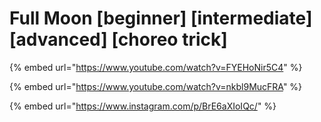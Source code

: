 # Full Moon \[beginner] \[intermediate] \[advanced] \[choreo trick]

{% embed url="https://www.youtube.com/watch?v=FYEHoNir5C4" %}

{% embed url="https://www.youtube.com/watch?v=nkbl9MucFRA" %}

{% embed url="https://www.instagram.com/p/BrE6aXIoIQc/" %}
